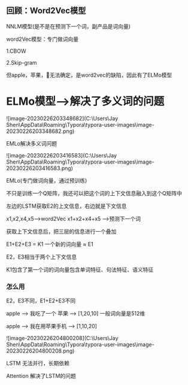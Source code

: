 ## 回顾：Word2Vec模型

NNLM模型(是不是在预测下一个词，副产品是词向量)

word2Vec模型：专门做词向量

1.CBOW

2.Skip-gram

但apple，苹果，🍎无法确定，是word2vec的缺陷，因此有了ELMo模型

# ELMo模型-->解决了多义词的问题



![image-20230226203348682](C:\Users\Jay Shen\AppData\Roaming\Typora\typora-user-images\image-20230226203348682.png)

EMLo解决多义词问题

![image-20230226203416583](C:\Users\Jay Shen\AppData\Roaming\Typora\typora-user-images\image-20230226203416583.png)

EMLo(专门做词向量，通过预训练)

不只是训练一个Q矩阵，我还可以把这个词的上下文信息融入到这个Q矩阵中

左边的LSTM获取E2的上文信息，右边就是下文信息

x1,x2,x4,x5-->word2Vec x1+x2+x4+x5 -->预测下一个词

获取上下文信息后，把三层的信息进行一个叠加

E1+E2+E3 = K1 一个新的词向量 ≈ E1

E2，E3相当于两个上下文信息

K1包含了第一个词的词向量包含单词特征、句法特征、语义特征

### 怎么用

E2，E3不同，E1+E2+E3不同

apple --> 我吃了一个 苹果 --> [1,20,10]   一般词向量是512维

apple --> 我在用苹果手机 --> [1,10,20]

![image-20230226204800208](C:\Users\Jay Shen\AppData\Roaming\Typora\typora-user-images\image-20230226204800208.png)

LSTM 无法并行，长期依赖

Attention 解决了LSTM的问题